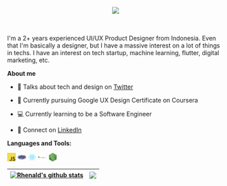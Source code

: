 <p align="center"><a href="https://anuraghazra.github.io"><img width="80%" src="./assets/gh-readme-header.png" /></a></p>

<br />

I'm a 2+ years experienced UI/UX Product Designer from Indonesia. Even that I'm basically a designer, but I have a massive interest on a lot of things in techs. I have an interest on tech startup, machine learning, flutter, digital marketing, etc. 



**About me**

- 💼 Talks about tech and design on <a href="https://twitter.com/rhenaldkarrel">Twitter</a>

- 📖 Currently pursuing Google UX Design Certificate on Coursera

- 💻 Currently learning to be a Software Engineer

- 🔗 Connect on <a href="https://www.linkedin.com/in/rhenald-karrel-8216781b3/">LinkedIn</a>



**Languages and Tools:**  

<code><img height="20" src="https://raw.githubusercontent.com/github/explore/80688e429a7d4ef2fca1e82350fe8e3517d3494d/topics/javascript/javascript.png"></code>
<code><img height="20" src="https://raw.githubusercontent.com/github/explore/80688e429a7d4ef2fca1e82350fe8e3517d3494d/topics/php/php.png"></code>
<code><img height="20" src="https://raw.githubusercontent.com/github/explore/80688e429a7d4ef2fca1e82350fe8e3517d3494d/topics/react/react.png"></code>
<code><img height="20" src="https://raw.githubusercontent.com/github/explore/5c058a388828bb5fde0bcafd4bc867b5bb3f26f3/topics/mongodb/mongodb.png"></code>
<code><img height="20" src="https://raw.githubusercontent.com/github/explore/80688e429a7d4ef2fca1e82350fe8e3517d3494d/topics/nodejs/nodejs.png"></code>    


| <a href="https://github.com/rhenaldkarrel/github-readme-stats"><img align="center" src="https://github-readme-stats.vercel.app/api?username=rhenaldkarrel&show_icons=true&include_all_commits=true&theme=radical&hide_border=true" alt="Rhenald's github stats" /></a> | <a href="https://github.com/rhenaldkarrel/github-readme-stats"><img align="center" src="https://github-readme-stats.vercel.app/api/top-langs/?username=rhenaldkarrel&layout=compact&theme=radical&hide_border=true" /></a> |
| ------------- | ------------- |
